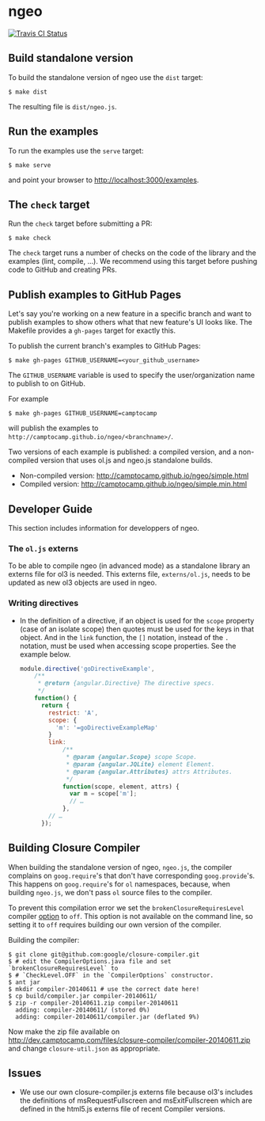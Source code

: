 # ngeo

[![Travis CI Status](https://api.travis-ci.org/camptocamp/ngeo.svg?branch=master)](https://travis-ci.org/camptocamp/ngeo)

## Build standalone version

To build the standalone version of ngeo use the `dist` target:

```shell
$ make dist
```

The resulting file is `dist/ngeo.js`.

## Run the examples

To run the examples use the `serve` target:

```shell
$ make serve
```

and point your browser to
[http://localhost:3000/examples](http://localhost:3000/examples).

## The `check` target

Run the `check` target before submitting a PR:

```shell
$ make check
```

The `check` target runs a number of checks on the code of the library and
the examples (lint, compile, …). We recommend using this target before pushing
code to GitHub and creating PRs.

## Publish examples to GitHub Pages

Let's say you're working on a new feature in a specific branch and want to
publish examples to show others what that new feature's UI looks like. The
Makefile provides a `gh-pages` target for exactly this.

To publish the current branch's examples to GitHub Pages:

```shell
$ make gh-pages GITHUB_USERNAME=<your_github_username>
```

The `GITHUB_USERNAME` variable is used to specify the user/organization name to
publish to on GitHub.

For example

```shell
$ make gh-pages GITHUB_USERNAME=camptocamp
```

will publish the examples to `http://camptocamp.github.io/ngeo/<branchname>/`.

Two versions of each example is published: a compiled version, and
a non-compiled version that uses ol.js and ngeo.js standalone builds.

* Non-compiled version: http://camptocamp.github.io/ngeo/simple.html
* Compiled version: http://camptocamp.github.io/ngeo/simple.min.html

## Developer Guide

This section includes information for developpers of ngeo.

### The `ol.js` externs

To be able to compile ngeo (in advanced mode) as a standalone library an
externs file for ol3 is needed. This externs file, `externs/ol.js`, needs to be
updated as new ol3 objects are used in ngeo.

### Writing directives

* In the definition of a directive, if an object is used for the `scope`
  property (case of an isolate scope) then quotes must be used for the keys in
  that object. And in the `link` function, the `[]` notation, instead of the
  `.` notation, must be used when accessing scope properties. See the example
  below.

  ```js
  module.directive('goDirectiveExample',
      /**
       * @return {angular.Directive} The directive specs.
       */
      function() {
        return {
          restrict: 'A',
          scope: {
            'm': '=goDirectiveExampleMap'
          }
          link:
              /**
               * @param {angular.Scope} scope Scope.
               * @param {angular.JQLite} element Element.
               * @param {angular.Attributes} attrs Attributes.
               */
              function(scope, element, attrs) {
                var m = scope['m'];
                // …
              },
          // …
        });
  ```

## Building Closure Compiler

When building the standalone version of ngeo, `ngeo.js`, the compiler complains
on `goog.require`'s that don't have corresponding `goog.provide`'s. This
happens on `goog.require`'s for `ol` namespaces, because, when building
`ngeo.js`, we don't pass `ol` source files to the compiler.

To prevent this compilation error we set the `brokenClosureRequiresLevel`
compiler
[option](https://github.com/google/closure-compiler/blob/da97b6b/src/com/google/javascript/jscomp/CompilerOptions.java#L938)
to `off`. This option is not available on the command line, so setting it to
`off` requires building our own version of the compiler.

Building the compiler:

```shell
$ git clone git@github.com:google/closure-compiler.git
$ # edit the CompilerOptions.java file and set `brokenClosureRequiresLevel` to
$ # `CheckLevel.OFF` in the `CompilerOptions` constructor.
$ ant jar
$ mkdir compiler-20140611 # use the correct date here!
$ cp build/compiler.jar compiler-20140611/
$ zip -r compiler-20140611.zip compiler-20140611
  adding: compiler-20140611/ (stored 0%)
  adding: compiler-20140611/compiler.jar (deflated 9%)
```

Now make the zip file available on
http://dev.camptocamp.com/files/closure-compiler/compiler-20140611.zip and
change `closure-util.json` as appropriate.

## Issues

* We use our own closure-compiler.js externs file because ol3's includes the
  definitions of msRequestFullscreen and msExitFullscreen which are defined in
  the html5.js externs file of recent Compiler versions.
